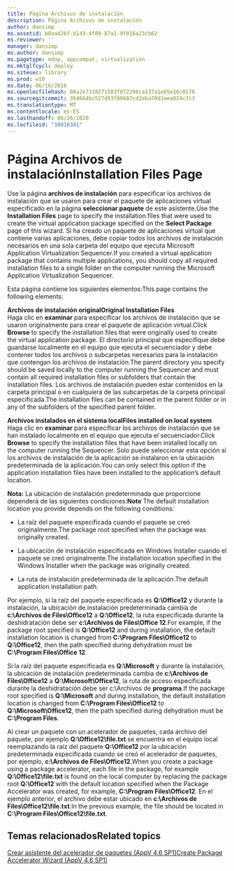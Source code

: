 ```yaml
---
title: Página Archivos de instalación
description: Página Archivos de instalación
author: dansimp
ms.assetid: b0aad26f-b143-4f09-87a1-9f016a23cb62
ms.reviewer: ''
manager: dansimp
ms.author: dansimp
ms.pagetype: mdop, appcompat, virtualization
ms.mktglfcycl: deploy
ms.sitesec: library
ms.prod: w10
ms.date: 06/16/2016
ms.openlocfilehash: 08a2e7318271503f072298ca137a1e65e16c0178
ms.sourcegitcommit: 354664bc527d93f80687cd2eba70d1eea024c7c3
ms.translationtype: MT
ms.contentlocale: es-ES
ms.lasthandoff: 06/26/2020
ms.locfileid: "10816341"
---
```

# <span data-ttu-id="31019-103">Página Archivos de instalación</span><span class="sxs-lookup"><span data-stu-id="31019-103">Installation Files Page</span></span>


<span data-ttu-id="31019-104">Use la página **archivos de instalación** para especificar los archivos de instalación que se usaron para crear el paquete de aplicaciones virtual especificado en la página **seleccionar paquete** de este asistente.</span><span class="sxs-lookup"><span data-stu-id="31019-104">Use the **Installation Files** page to specify the installation files that were used to create the virtual application package specified on the **Select Package** page of this wizard.</span></span> <span data-ttu-id="31019-105">Si ha creado un paquete de aplicaciones virtual que contiene varias aplicaciones, debe copiar todos los archivos de instalación necesarios en una sola carpeta del equipo que ejecuta Microsoft Application Virtualization Sequencer.</span><span class="sxs-lookup"><span data-stu-id="31019-105">If you created a virtual application package that contains multiple applications, you should copy all required installation files to a single folder on the computer running the Microsoft Application Virtualization Sequencer.</span></span>

<span data-ttu-id="31019-106">Esta página contiene los siguientes elementos:</span><span class="sxs-lookup"><span data-stu-id="31019-106">This page contains the following elements:</span></span>

<a href="" id="original-installation-files"></a>**<span data-ttu-id="31019-107">Archivos de instalación original</span><span class="sxs-lookup"><span data-stu-id="31019-107">Original Installation Files</span></span>**  
<span data-ttu-id="31019-108">Haga clic en **examinar** para especificar los archivos de instalación que se usaron originalmente para crear el paquete de aplicación virtual.</span><span class="sxs-lookup"><span data-stu-id="31019-108">Click **Browse** to specify the installation files that were originally used to create the virtual application package.</span></span> <span data-ttu-id="31019-109">El directorio principal que especifique debe guardarse localmente en el equipo que ejecuta el secuenciador y debe contener todos los archivos o subcarpetas necesarios para la instalación que contengan los archivos de instalación.</span><span class="sxs-lookup"><span data-stu-id="31019-109">The parent directory you specify should be saved locally to the computer running the Sequencer and must contain all required installation files or subfolders that contain the installation files.</span></span> <span data-ttu-id="31019-110">Los archivos de instalación pueden estar contenidos en la carpeta principal o en cualquiera de las subcarpetas de la carpeta principal especificada.</span><span class="sxs-lookup"><span data-stu-id="31019-110">The installation files can be contained in the parent folder or in any of the subfolders of the specified parent folder.</span></span>

<a href="" id="files-installed-on-local-system"></a>**<span data-ttu-id="31019-111">Archivos instalados en el sistema local</span><span class="sxs-lookup"><span data-stu-id="31019-111">Files installed on local system</span></span>**  
<span data-ttu-id="31019-112">Haga clic en **examinar** para especificar los archivos de instalación que se han instalado localmente en el equipo que ejecuta el secuenciador.</span><span class="sxs-lookup"><span data-stu-id="31019-112">Click **Browse** to specify the installation files that have been installed locally on the computer running the Sequencer.</span></span> <span data-ttu-id="31019-113">Solo puede seleccionar esta opción si los archivos de instalación de la aplicación se instalaron en la ubicación predeterminada de la aplicación.</span><span class="sxs-lookup"><span data-stu-id="31019-113">You can only select this option if the application installation files have been installed to the application’s default location.</span></span>

<span data-ttu-id="31019-114">**Nota:**  La ubicación de instalación predeterminada que proporcione dependerá de las siguientes condiciones:</span><span class="sxs-lookup"><span data-stu-id="31019-114">**Note** The default installation location you provide depends on the following conditions:</span></span>

 

-   <span data-ttu-id="31019-115">La raíz del paquete especificada cuando el paquete se creó originalmente.</span><span class="sxs-lookup"><span data-stu-id="31019-115">The package root specified when the package was originally created.</span></span>

-   <span data-ttu-id="31019-116">La ubicación de instalación especificada en Windows Installer cuando el paquete se creó originalmente.</span><span class="sxs-lookup"><span data-stu-id="31019-116">The installation location specified in the Windows Installer when the package was originally created.</span></span>

-   <span data-ttu-id="31019-117">La ruta de instalación predeterminada de la aplicación.</span><span class="sxs-lookup"><span data-stu-id="31019-117">The default application installation path.</span></span>

<span data-ttu-id="31019-118">Por ejemplo, si la raíz del paquete especificada es **Q:\\Office12** y durante la instalación, la ubicación de instalación predeterminada cambia de **c:\\Archivos de Files\\Office12** a **Q:\\Office12**, la ruta especificada durante la deshidratación debe ser **c:\\Archivos de Files\\Office 12**.</span><span class="sxs-lookup"><span data-stu-id="31019-118">For example, if the package root specified is **Q:\\Office12** and during installation, the default installation location is changed from **C:\\Program Files\\Office12** to **Q:\\Office12**, then the path specified during dehydration must be **C:\\Program Files\\Office 12**.</span></span>

<span data-ttu-id="31019-119">Si la raíz del paquete especificada es **Q:\\Microsoft** y durante la instalación, la ubicación de instalación predeterminada cambia de **c:\\Archivos de Files\\Office12** a **Q:\\Microsoft\\Office12**, la ruta de acceso especificada durante la deshidratación debe ser c:\\Archivos de **programa**.</span><span class="sxs-lookup"><span data-stu-id="31019-119">If the package root specified is **Q:\\Microsoft** and during installation, the default installation location is changed from **C:\\Program Files\\Office12** to **Q:\\Microsoft\\Office12**, then the path specified during dehydration must be **C:\\Program Files**.</span></span>

<span data-ttu-id="31019-120">Al crear un paquete con un acelerador de paquetes, cada archivo del paquete, por ejemplo **Q:\\Office12\\file.txt** se encuentra en el equipo local reemplazando la raíz del paquete **Q:\\Office12** por la ubicación predeterminada especificada cuando se creó el acelerador de paquetes, por ejemplo, **c:\\Archivos de Files\\Office12**.</span><span class="sxs-lookup"><span data-stu-id="31019-120">When you create a package using a package accelerator, each file in the package, for example **Q:\\Office12\\file.txt** is found on the local computer by replacing the package root **Q:\\Office12** with the default location specified when the Package Accelerator was created, for example, **C:\\Program Files\\Office12**.</span></span> <span data-ttu-id="31019-121">En el ejemplo anterior, el archivo debe estar ubicado en **c:\\Archivos de Files\\Office12\\file.txt**.</span><span class="sxs-lookup"><span data-stu-id="31019-121">In the previous example, the file should be located in **C:\\Program Files\\Office12\\file.txt**.</span></span>

## <span data-ttu-id="31019-122">Temas relacionados</span><span class="sxs-lookup"><span data-stu-id="31019-122">Related topics</span></span>


[<span data-ttu-id="31019-123">Crear asistente del acelerador de paquetes (AppV 4.6 SP1)</span><span class="sxs-lookup"><span data-stu-id="31019-123">Create Package Accelerator Wizard (AppV 4.6 SP1)</span></span>](create-package-accelerator-wizard--appv-46-sp1-.md)

 

 





